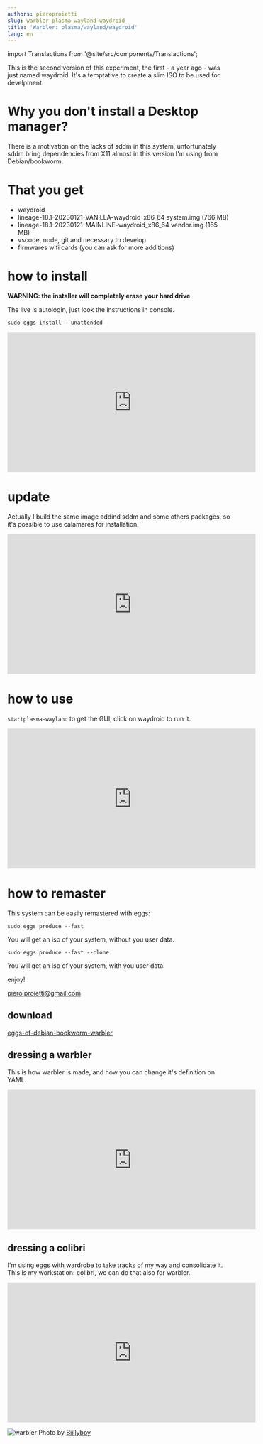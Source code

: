 ```yaml
---
authors: pieroproietti
slug: warbler-plasma-wayland-waydroid
title: 'Warbler: plasma/wayland/waydroid'
lang: en
---
```

import Translactions from '@site/src/components/Translactions';

<Translactions path="blog/warbler-plasma-wayland-waydroid"/>

This is the second version of this experiment, the first - a year ago - was  just named waydroid. It's a temptative to create a slim ISO to be used for develpment.

# Why you don't install a Desktop manager?

There is a motivation on the lacks of sddm in this system, unfortunately
sddm bring dependencies from X11 almost in this version I'm using 
from Debian/bookworm.

# That you get

* waydroid
* lineage-18.1-20230121-VANILLA-waydroid_x86_64 system.img (766 MB)
* lineage-18.1-20230121-MAINLINE-waydroid_x86_64 vendor.img (165 MB)
* vscode, node, git and necessary to develop
* firmwares wifi cards (you can ask for more additions)

# how to install

**WARNING: the installer will completely erase your hard drive**

The live is autologin, just look the instructions in console.

```sudo eggs install --unattended```

<iframe width="560" height="315" src="https://www.youtube.com/embed/HfoZsqfIqAA" title="YouTube video player" frameborder="0" allow="accelerometer; autoplay; clipboard-write; encrypted-media; gyroscope; picture-in-picture; web-share" allowfullscreen></iframe>

# update 
Actually I build the same image addind sddm and some others packages, so it's possible to use calamares for installation.

<iframe width="560" height="315" src="https://www.youtube.com/embed/TqTRyu4b-Ug" title="YouTube video player" frameborder="0" allow="accelerometer; autoplay; clipboard-write; encrypted-media; gyroscope; picture-in-picture; web-share" allowfullscreen></iframe>

# how to use
```startplasma-wayland``` to get the GUI, click on waydroid to run it.
<iframe width="560" height="315" src="https://www.youtube.com/embed/kMnCWhEqCGA" title="YouTube video player" frameborder="0" allow="accelerometer; autoplay; clipboard-write; encrypted-media; gyroscope; picture-in-picture; web-share" allowfullscreen></iframe>

# how to remaster
This system can be easily remastered with eggs:

```sudo eggs produce --fast```

You will get an iso of your system, without you user data.

```sudo eggs produce --fast --clone```

You will get an iso of your system, with you user data.

enjoy!

piero.proietti@gmail.com


## download
[eggs-of-debian-bookworm-warbler](https://sourceforge.net/projects/penguins-eggs/files/ISOS/debian/bookworm/)

## dressing a warbler
This is how warbler is made, and how you can change it's definition on YAML.
<iframe width="560" height="315" src="https://www.youtube.com/embed/ejZFgNpSs0s" title="YouTube video player" frameborder="0" allow="accelerometer; autoplay; clipboard-write; encrypted-media; yroscope; picture-in-picture; web-share" allowfullscreen></iframe>

## dressing a colibri
I'm using eggs with wardrobe to take tracks of my way and consolidate it. This is my workstation: colibri, we can do that also for warbler.
<iframe width="560" height="315" src="https://www.youtube.com/embed/JbuxcfOTdCA" title="YouTube video player" frameborder="0" allow="accelerometer; autoplay; clipboard-write; encrypted-media; gyroscope; picture-in-picture; web-share" allowfullscreen></iframe>

![warbler](/images/warbler.jpg)
Photo by [Biillyboy](https://www.flickr.com/photos/billyboysfotocolection/4843548058/in/photostream/)